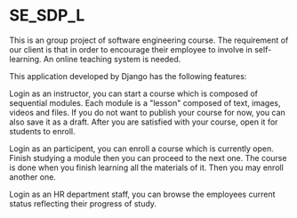 # SE_SDP_L
This is an group project of software engineering course.
The requirement of our client is that in order to encourage their employee to involve in self-learning. An online teaching system is needed.

This application developed by Django has the following features:

Login as an instructor, you can start a course which is composed of sequential modules. Each module is a "lesson" composed of text, images, videos and files. If you do not want to publish your course for now, you can also save it as a draft. After you are satisfied with your course, open it for students to enroll.

Login as an participent, you can enroll a course which is currently open. Finish studying a module then you can proceed to the next one. The course is done when you finish learning all the materials of it. Then you may enroll another one.

Login as an HR department staff, you can browse the employees current status reflecting their progress of study.
